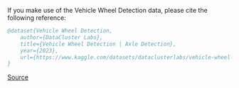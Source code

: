 If you make use of the Vehicle Wheel Detection data, please cite the following reference:

``` bibtex 
@dataset{Vehicle Wheel Detection,
	author={DataCluster Labs},
	title={Vehicle Wheel Detection | Axle Detection},
	year={2023},
	url={https://www.kaggle.com/datasets/dataclusterlabs/vehicle-wheel-detection}
}
```

[Source](https://www.kaggle.com/datasets/dataclusterlabs/vehicle-wheel-detection)